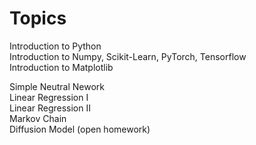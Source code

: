 # Topics <br>
Introduction to Python <br>
Introduction to Numpy, Scikit-Learn, PyTorch, Tensorflow <br>
Introduction to Matplotlib <br>

Simple Neutral Nework  <br>
Linear Regression I  <br>
Linear Regression II  <br>
Markov Chain  <br>
Diffusion Model (open homework) <br>
